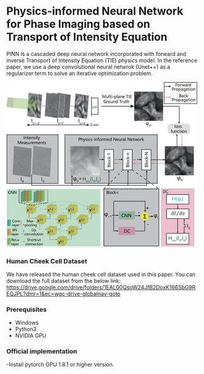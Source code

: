 # Physics-informed Neural Network for Phase Imaging based on Transport of Intensity Equation
PINN is a cascaded deep neural network incorporated with forward and inverse Transport of Intensity Equation (TIE) physics model. In the reference paper, we use a deep convolutional neural netwrok (Unet++) as a regularizer term to solve an iterative optimization problem.
<p align="center">
<img src="images/main.PNG" width="750">
</p>

### Human Cheek Cell Dataset

We have released the human cheek cell dataset used in this paper. You can download the full dataset from the below link: https://drive.google.com/drive/folders/1EAL00QsoW24JfB2DoxK166SbG9REQJPL?dmr=1&ec=wgc-drive-globalnav-goto

### Prerequisites

- Windows
- Python3
- NVIDIA GPU

### Official implementation

-Install pytorch GPU 1.8.1 or higher version.
